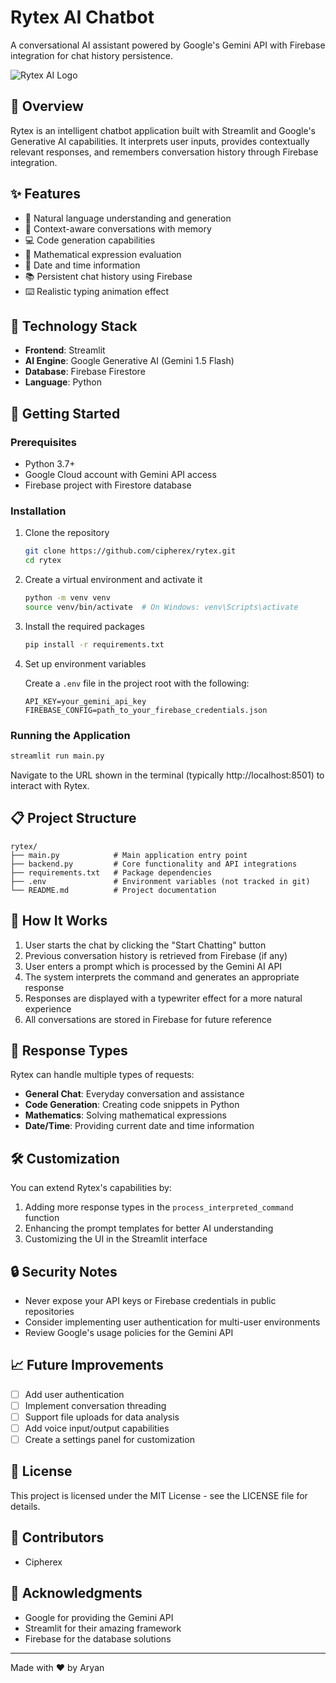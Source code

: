# Rytex AI Chatbot

A conversational AI assistant powered by Google's Gemini API with Firebase integration for chat history persistence.

![Rytex AI Logo](https://via.placeholder.com/150)

## 📖 Overview

Rytex is an intelligent chatbot application built with Streamlit and Google's Generative AI capabilities. It interprets user inputs, provides contextually relevant responses, and remembers conversation history through Firebase integration.

## ✨ Features

- 💬 Natural language understanding and generation
- 🧠 Context-aware conversations with memory
- 💻 Code generation capabilities
- 🧮 Mathematical expression evaluation
- 📅 Date and time information
- 📚 Persistent chat history using Firebase
- ⌨️ Realistic typing animation effect

## 🔧 Technology Stack

- **Frontend**: Streamlit
- **AI Engine**: Google Generative AI (Gemini 1.5 Flash)
- **Database**: Firebase Firestore
- **Language**: Python

## 🚀 Getting Started

### Prerequisites

- Python 3.7+
- Google Cloud account with Gemini API access
- Firebase project with Firestore database

### Installation

1. Clone the repository
   ```bash
   git clone https://github.com/cipherex/rytex.git
   cd rytex
   ```

2. Create a virtual environment and activate it
   ```bash
   python -m venv venv
   source venv/bin/activate  # On Windows: venv\Scripts\activate
   ```

3. Install the required packages
   ```bash
   pip install -r requirements.txt
   ```

4. Set up environment variables
   
   Create a `.env` file in the project root with the following:
   ```
   API_KEY=your_gemini_api_key
   FIREBASE_CONFIG=path_to_your_firebase_credentials.json
   ```

### Running the Application

```bash
streamlit run main.py
```

Navigate to the URL shown in the terminal (typically http://localhost:8501) to interact with Rytex.

## 📋 Project Structure

```
rytex/
├── main.py            # Main application entry point
├── backend.py         # Core functionality and API integrations
├── requirements.txt   # Package dependencies
├── .env               # Environment variables (not tracked in git)
└── README.md          # Project documentation
```

## 🔄 How It Works

1. User starts the chat by clicking the "Start Chatting" button
2. Previous conversation history is retrieved from Firebase (if any)
3. User enters a prompt which is processed by the Gemini AI API
4. The system interprets the command and generates an appropriate response
5. Responses are displayed with a typewriter effect for a more natural experience
6. All conversations are stored in Firebase for future reference

## 📝 Response Types

Rytex can handle multiple types of requests:

- **General Chat**: Everyday conversation and assistance
- **Code Generation**: Creating code snippets in Python
- **Mathematics**: Solving mathematical expressions
- **Date/Time**: Providing current date and time information

## 🛠️ Customization

You can extend Rytex's capabilities by:

1. Adding more response types in the `process_interpreted_command` function
2. Enhancing the prompt templates for better AI understanding
3. Customizing the UI in the Streamlit interface

## 🔒 Security Notes

- Never expose your API keys or Firebase credentials in public repositories
- Consider implementing user authentication for multi-user environments
- Review Google's usage policies for the Gemini API

## 📈 Future Improvements

- [ ] Add user authentication
- [ ] Implement conversation threading
- [ ] Support file uploads for data analysis
- [ ] Add voice input/output capabilities
- [ ] Create a settings panel for customization

## 📄 License

This project is licensed under the MIT License - see the LICENSE file for details.

## 👥 Contributors

- Cipherex

## 🙏 Acknowledgments

- Google for providing the Gemini API
- Streamlit for their amazing framework
- Firebase for the database solutions

---

Made with ❤️ by Aryan
